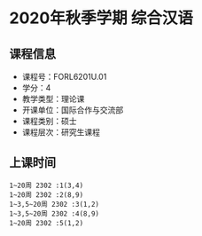 # 2020年秋季学期 综合汉语 






## 课程信息

- 课程号：FORL6201U.01
- 学分：4
- 教学类型：理论课
- 开课单位：国际合作与交流部
- 课程类别：硕士
- 课程层次：研究生课程

## 上课时间

```
1~20周 2302 :1(3,4)
1~20周 2302 :2(8,9)
1~3,5~20周 2302 :3(1,2)
1~3,5~20周 2302 :4(8,9)
1~20周 2302 :5(1,2)
```

